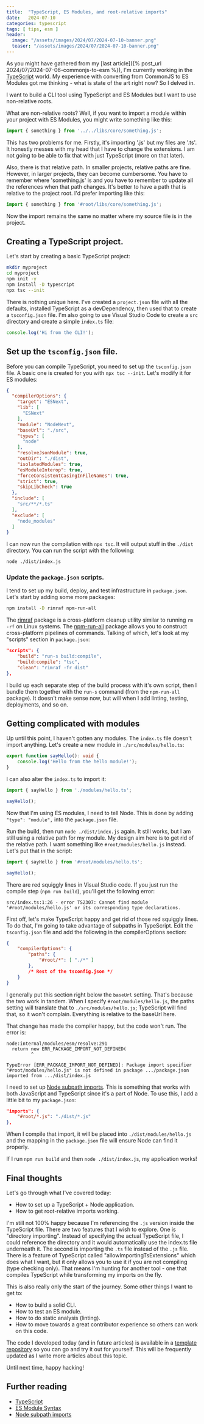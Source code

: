 ```yaml
---
title:  "TypeScript, ES Modules, and root-relative imports"
date:   2024-07-10
categories: typescript
tags: [ tips, esm ]
header:
  image: "/assets/images/2024/07/2024-07-10-banner.png"
  teaser: "/assets/images/2024/07/2024-07-10-banner.png"
---
```


As you might have gathered from my [last article]({% post_url 2024/07/2024-07-06-commonjs-to-esm %}), I'm currently working in the [TypeScript](https://typescriptlang.org) world.  My experience with converting from CommonJS to ES Modules got me thinking - what is state of the art right now?  So I delved in.

I want to build a CLI tool using TypeScript and ES Modules but I want to use non-relative roots.

What are non-relative roots?  Well, if you want to import a module within your project with ES Modules, you might write something like this:

```typescript
import { something } from '../../libs/core/something.js';
```

This has two problems for me.  Firstly, it's importing '.js' but my files are '.ts'.  It honestly messes with my head that I have to change the extensions.  I am not going to be able to fix that with just TypeScript (more on that later).

Also, there is that relative path.  In smaller projects, relative paths are fine.  However, in larger projects, they can become cumbersome.  You have to remember where 'something.js' is and you have to remember to update all the references when that path changes.  It's better to have a path that is relative to the project root.  I'd prefer importing like this:

```typescript
import { something } from '#root/libs/core/something.js';
```

Now the import remains the same no matter where my source file is in the project.

## Creating a TypeScript project.

Let's start by creating a basic TypeScript project:

```bash
mkdir myproject
cd myproject
npm init -y
npm install -D typescript
npx tsc --init
```

There is nothing unique here.  I've created a `project.json` file with all the defaults, installed TypeScript as a devDependency, then used that to create a `tsconfig.json` file.  I'm also going to use Visual Studio Code to create a `src` directory and create a simple `index.ts` file:

```typescript
console.log('Hi from the CLI!');
```

## Set up the `tsconfig.json` file.

Before you can compile TypeScript, you need to set up the `tsconfig.json` file.  A basic one is created for you with `npx tsc --init`.  Let's modify it for ES modules:

```json
{
  "compilerOptions": {
    "target": "ESNext",
    "lib": [
      "ESNext"
    ],
    "module": "NodeNext",
    "baseUrl": "./src", 
    "types": [
      "node"
    ],
    "resolveJsonModule": true, 
    "outDir": "./dist",
    "isolatedModules": true,
    "esModuleInterop": true,
    "forceConsistentCasingInFileNames": true, 
    "strict": true, 
    "skipLibCheck": true
  },
  "include": [
    "src/**/*.ts"
  ],
  "exclude": [
    "node_modules"
  ]
}
```

I can now run the compilation with `npx tsc`.  It will output stuff in the `./dist` directory.  You can run the script with the following:

```bash
node ./dist/index.js
```

### Update the `package.json` scripts.

I tend to set up my build, deploy, and test infrastructure in `package.json`.  Let's start by adding some more packages:

```bash
npm install -D rimraf npm-run-all
```

The [rimraf](https://npmjs.org/packages/rimraf) package is a cross-platform cleanup utility similar to running `rm -rf` on Linux systems.  The [npm-run-all](https://npmjs.org/packages/npm-run-all) package allows you to construct cross-platform pipelines of commands.  Talking of which, let's look at my "scripts" section in `package.json`:

```json
"scripts": {
    "build": "run-s build:compile",
    "build:compile": "tsc",
    "clean": "rimraf -fr dist"
},
```

I build up each separate step of the build process with it's own script, then I bundle them together with the `run-s` command (from the `npm-run-all` package).  It doesn't make sense now, but will when I add linting, testing, deployments, and so on.

## Getting complicated with modules

Up until this point, I haven't gotten any modules.  The `index.ts` file doesn't import anything.  Let's create a new module in `./src/modules/hello.ts`:

```typescript
export function sayHello(): void {
    console.log('Hello from the hello module!');
}
```

I can also alter the `index.ts` to import it:

```typescript
import { sayHello } from './modules/hello.ts';

sayHello();
```

Now that I'm using ES modules, I need to tell Node.  This is done by adding `"type": "module",` into the `package.json` file.

Run the build, then run `node ./dist/index.js` again.  It still works, but I am still using a relative path for my module.  My design aim here is to get rid of the relative path.  I want something like `#root/modules/hello.js` instead.  Let's put that in the script:

```typescript
import { sayHello } from '#root/modules/hello.ts';

sayHello();
```

There are red squiggly lines in Visual Studio code.  If you just run the compile step (`npm run build`), you'll get the following error:

```text
src/index.ts:1:26 - error TS2307: Cannot find module '#root/modules/hello.js' or its corresponding type declarations.
```

First off, let's make TypeScript happy and get rid of those red squiggly lines.  To do that, I'm going to take advantage of subpaths in TypeScript.  Edit the `tsconfig.json` file and add the following in the compilerOptions section:

```json
{
    "compilerOptions": {
        "paths": {
            "#root/*": [ "./*" ]
        },
        /* Rest of the tsconfig.json */
    }
}
```

I generally put this section right below the `baseUrl` setting.  That's because the two work in tandem.  When I specify `#root/modules/hello.js`, the paths setting will translate that to `./src/modules/hello.js`; TypeScript will find that, so it won't complain.  Everything is relative to the baseUrl here.

That change has made the compiler happy, but the code won't run.  The error is:

```text
node:internal/modules/esm/resolve:291
  return new ERR_PACKAGE_IMPORT_NOT_DEFINED(
         ^

TypeError [ERR_PACKAGE_IMPORT_NOT_DEFINED]: Package import specifier "#root/modules/hello.js" is not defined in package .../package.json imported from .../dist/index.js
```

I need to set up [Node subpath imports](https://nodejs.org/api/packages.html#subpath-imports).  This is something that works with both JavaScript and TypeScript since it's a part of Node.  To use this, I add a little bit to my `package.json`:

```json
"imports": {
    "#root/*.js": "./dist/*.js"
},
```

When I compile that import, it will be placed into `./dist/modules/hello.js` and the mapping in the `package.json` file will ensure Node can find it properly.

If I run `npm run build` and then `node ./dist/index.js`, my application works! 

## Final thoughts

Let's go through what I've covered today:

* How to set up a TypeScript + Node application.
* How to get root-relative imports working.

I'm still not 100% happy because I'm referencing the `.js` version inside the TypeScript file.  There are two features that I wish to explore.  One is "directory importing".  Instead of specifying the actual TypeScript file, I could reference the directory and it would automatically use the index.ts file underneath it.  The second is importing the `.ts` file instead of the `.js` file. There is a feature of TypeScript called "allowImportingTsExtensions" which does what I want, but it only allows you to use it if you are not compiling (type checking only).  That means I'm hunting for another tool - one that compiles TypeScript while transforming my imports on the fly.

This is also really only the start of the journey.  Some other things I want to get to:

* How to build a solid CLI.
* How to test an ES module.
* How to do static analysis (linting).
* How to move towards a great contributor experience so others can work on this code.

The code I developed today (and in future articles) is available in a [template repository](https://github.com/adrianhall/esm-typescript-library) so you can go and try it out for yourself.  This will be frequently updated as I write more articles about this topic.

Until next time, happy hacking!

## Further reading

* [TypeScript](https://typescriptlang.org)
* [ES Module Syntax](https://www.typescriptlang.org/docs/handbook/2/modules.html#es-module-syntax)
* [Node subpath imports](https://nodejs.org/api/packages.html#subpath-imports)
